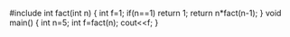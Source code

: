 #include<iostream>
  int fact(int n)
  {
  int f=1;
  if(n==1)
  return 1;
  return n*fact(n-1);
 }
void main()
{
int n=5;
int f=fact(n);
cout<<f;
}          
